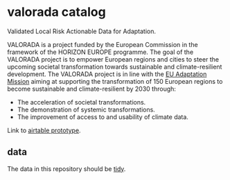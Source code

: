 # valorada catalog

Validated Local Risk Actionable Data for Adaptation.

VALORADA is a project funded by the European Commission in the framework of the HORIZON EUROPE programme. The goal of the VALORADA project is to empower European regions and cities to steer the upcoming societal transformation towards sustainable and climate-resilient development. The VALORADA project is in line with the [EU Adaptation Mission](https://research-and-innovation.ec.europa.eu/funding/funding-opportunities/funding-programmes-and-open-calls/horizon-europe/eu-missions-horizon-europe/adaptation-climate-change_en) aiming at supporting the transformation of 150 European regions to become sustainable and climate-resilient by 2030 through:

* The acceleration of societal transformations.
* The demonstration of systemic transformations.
* The improvement of access to and usability of climate data.

Link to [airtable prototype](https://airtable.com/appRz8KWMmZHHcJel/pagowkAjqU0dZZmWY).

## data

The data in this repository should be [tidy](https://data.europa.eu/apps/data-visualisation-guide/intro-to-tidy-data).
